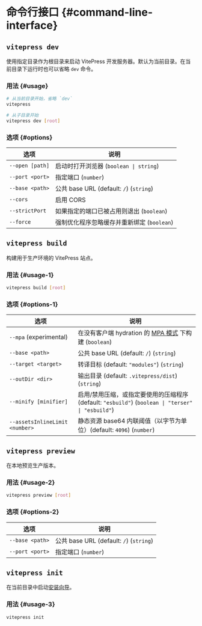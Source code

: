 # 命令行接口 {#command-line-interface}

## `vitepress dev`

使用指定目录作为根目录来启动 VitePress 开发服务器。默认为当前目录。在当前目录下运行时也可以省略 `dev` 命令。

### 用法 {#usage}

```sh
# 从当前目录开始，省略 `dev`
vitepress

# 从子目录开始
vitepress dev [root]
```

### 选项 {#options}

| 选项            | 说明                                       |
| --------------- | ------------------------------------------ |
| `--open [path]` | 启动时打开浏览器 (`boolean \| string`)     |
| `--port <port>` | 指定端口 (`number`)                        |
| `--base <path>` | 公共 base URL (default: `/`) (`string`)    |
| `--cors`        | 启用 CORS                                  |
| `--strictPort`  | 如果指定的端口已被占用则退出 (`boolean`)   |
| `--force`       | 强制优化程序忽略缓存并重新绑定 (`boolean`) |

## `vitepress build`

构建用于生产环境的 VitePress 站点。

### 用法 {#usage-1}

```sh
vitepress build [root]
```

### 选项 {#options-1}

| 选项                           | 说明                                                                                              |
| ------------------------------ | ------------------------------------------------------------------------------------------------- |
| `--mpa` (experimental)         | 在没有客户端 hydration 的 [MPA 模式](../guide/mpa-mode) 下构建 (`boolean`)                        |
| `--base <path>`                | 公共 base URL (default: `/`) (`string`)                                                           |
| `--target <target>`            | 转译目标 (default: `"modules"`) (`string`)                                                        |
| `--outDir <dir>`               | 输出目录 (default: `.vitepress/dist`) (`string`)                                                  |
| `--minify [minifier]`          | 启用/禁用压缩，或指定要使用的压缩程序 (default: `"esbuild"`) (`boolean \| "terser" \| "esbuild"`) |
| `--assetsInlineLimit <number>` | 静态资源 base64 内联阈值（以字节为单位）(default: `4096`) (`number`)                              |

## `vitepress preview`

在本地预览生产版本。

### 用法 {#usage-2}

```sh
vitepress preview [root]
```

### 选项 {#options-2}

| 选项            | 说明                                    |
| --------------- | --------------------------------------- |
| `--base <path>` | 公共 base URL (default: `/`) (`string`) |
| `--port <port>` | 指定端口 (`number`)                     |

## `vitepress init`

在当前目录中启动[安装向导](../guide/getting-started#setup-wizard)。

### 用法 {#usage-3}

```sh
vitepress init
```

